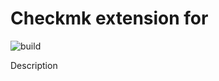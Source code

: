 # Checkmk extension for <NAME>

![build](https://github.com/<USER>/<REPO>/workflows/build/badge.svg)

Description